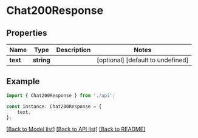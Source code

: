 # Chat200Response


## Properties

Name | Type | Description | Notes
------------ | ------------- | ------------- | -------------
**text** | **string** |  | [optional] [default to undefined]

## Example

```typescript
import { Chat200Response } from './api';

const instance: Chat200Response = {
    text,
};
```

[[Back to Model list]](../README.md#documentation-for-models) [[Back to API list]](../README.md#documentation-for-api-endpoints) [[Back to README]](../README.md)
